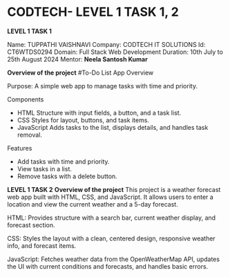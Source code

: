 # CODTECH- LEVEL 1 TASK 1, 2
**LEVEL 1 TASK 1**

Name: TUPPATHI VAISHNAVI
Company: CODTECH IT SOLUTIONS
Id: CT6WTDS0294
Domain: Full Stack Web Development
Duration: 10th July to 25th August 2024
Mentor: **Neela Santosh Kumar**

**Overview of the project**
#To-Do List App Overview

Purpose: 
A simple web app to manage tasks with time and priority.

Components
- HTML Structure with input fields, a button, and a task list.
- CSS Styles for layout, buttons, and task items.
- JavaScript Adds tasks to the list, displays details, and handles task removal.

Features
- Add tasks with time and priority.
- View tasks in a list.
- Remove tasks with a delete button.

**LEVEL 1 TASK 2**
**Overview of the project**
This project is a weather forecast web app built with HTML, CSS, and JavaScript. It allows users to enter a location and view the current weather and a 5-day forecast.

HTML: Provides structure with a search bar, current weather display, and forecast section.

CSS: Styles the layout with a clean, centered design, responsive weather info, and forecast items.

JavaScript: Fetches weather data from the OpenWeatherMap API, updates the UI with current conditions and forecasts, and handles basic errors.
